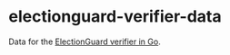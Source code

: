 # electionguard-verifier-data
Data for the [ElectionGuard verifier in Go](https://github.com/AU-HC/electionguard-verifier-go). 

